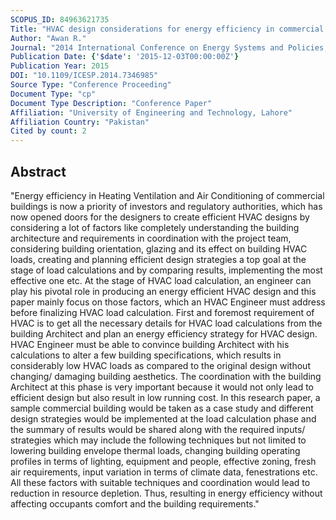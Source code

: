 ```yaml
---
SCOPUS_ID: 84963621735
Title: "HVAC design considerations for energy efficiency in commercial buildings"
Author: "Awan R."
Journal: "2014 International Conference on Energy Systems and Policies, ICESP 2014"
Publication Date: {'$date': '2015-12-03T00:00:00Z'}
Publication Year: 2015
DOI: "10.1109/ICESP.2014.7346985"
Source Type: "Conference Proceeding"
Document Type: "cp"
Document Type Description: "Conference Paper"
Affiliation: "University of Engineering and Technology, Lahore"
Affiliation Country: "Pakistan"
Cited by count: 2
---
```


## Abstract
"Energy efficiency in Heating Ventilation and Air Conditioning of commercial buildings is now a priority of investors and regulatory authorities, which has now opened doors for the designers to create efficient HVAC designs by considering a lot of factors like completely understanding the building architecture and requirements in coordination with the project team, considering building orientation, glazing and its effect on building HVAC loads, creating and planning efficient design strategies a top goal at the stage of load calculations and by comparing results, implementing the most effective one etc. At the stage of HVAC load calculation, an engineer can play his pivotal role in producing an energy efficient HVAC design and this paper mainly focus on those factors, which an HVAC Engineer must address before finalizing HVAC load calculation. First and foremost requirement of HVAC is to get all the necessary details for HVAC load calculations from the building Architect and plan an energy efficiency strategy for HVAC design. HVAC Engineer must be able to convince building Architect with his calculations to alter a few building specifications, which results in considerably low HVAC loads as compared to the original design without changing/ damaging building aesthetics. The coordination with the building Architect at this phase is very important because it would not only lead to efficient design but also result in low running cost. In this research paper, a sample commercial building would be taken as a case study and different design strategies would be implemented at the load calculation phase and the summary of results would be shared along with the required inputs/ strategies which may include the following techniques but not limited to lowering building envelope thermal loads, changing building operating profiles in terms of lighting, equipment and people, effective zoning, fresh air requirements, input variation in terms of climate data, fenestrations etc. All these factors with suitable techniques and coordination would lead to reduction in resource depletion. Thus, resulting in energy efficiency without affecting occupants comfort and the building requirements."
